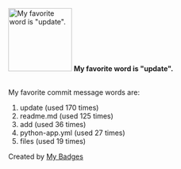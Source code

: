 <img src="https://github.com/my-badges/my-badges/blob/master/src/all-badges/favorite-word/favorite-word.png?raw=true" alt="My favorite word is &quot;update&quot;." title="My favorite word is &quot;update&quot;." width="128">
<strong>My favorite word is &quot;update&quot;.</strong>
<br><br>

My favorite commit message words are:

1. update (used 170 times)
2. readme.md (used 125 times)
3. add (used 36 times)
4. python-app.yml (used 27 times)
5. files (used 19 times)


Created by <a href="https://github.com/my-badges/my-badges">My Badges</a>